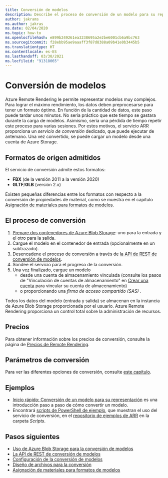 ```yaml
---
title: Conversión de modelos
description: Describe el proceso de conversión de un modelo para su representación
author: jakrams
ms.author: jakras
ms.date: 02/04/2020
ms.topic: how-to
ms.openlocfilehash: e899b249261ea3238695a2e2be6001cb6a9bc763
ms.sourcegitcommit: f28ebb95ae9aaaff3f87d8388a09b41e0b3445b5
ms.translationtype: HT
ms.contentlocale: es-ES
ms.lasthandoff: 03/30/2021
ms.locfileid: "91318065"
---
```

# <a name="convert-models"></a>Conversión de modelos

Azure Remote Rendering le permite representar modelos muy complejos. Para lograr el máximo rendimiento, los datos deben preprocesarse para tener un formato óptimo. En función de la cantidad de datos, este paso puede tardar unos minutos. No sería práctico que este tiempo se gastara durante la carga de modelos. Asimismo, sería una pérdida de tiempo repetir este proceso para varias sesiones. Por estos motivos, el servicio ARR proporciona un *servicio de conversión* dedicado, que puede ejecutar de antemano.
Una vez convertido, se puede cargar un modelo desde una cuenta de Azure Storage.

## <a name="supported-source-formats"></a>Formatos de origen admitidos

El servicio de conversión admite estos formatos:

- **FBX** (de la versión 2011 a la versión 2020)
- **GLTF**/**GLB** (versión 2.x)

Existen pequeñas diferencias entre los formatos con respecto a la conversión de propiedades de material, como se muestra en el capítulo [Asignación de materiales para formatos de modelos](../../reference/material-mapping.md).

## <a name="the-conversion-process"></a>El proceso de conversión

1. [Prepare dos contenedores de Azure Blob Storage](blob-storage.md): uno para la entrada y el otro para la salida.
1. Cargue el modelo en el contenedor de entrada (opcionalmente en un subtrazado).
1. Desencadene el proceso de conversión a través de [la API de REST de conversión de modelos](conversion-rest-api.md).
1. Sondee el servicio para el progreso de la conversión.
1. Una vez finalizado, cargue un modelo
    - desde una cuenta de almacenamiento vinculada (consulte los pasos de "Vinculación de cuentas de almacenamiento" en [Crear una cuenta](../create-an-account.md#link-storage-accounts) para vincular su cuenta de almacenamiento)
    - o proporcionando una *firma de acceso compartido (SAS)* .

Todos los datos del modelo (entrada y salida) se almacenan en la instancia de Azure Blob Storage proporcionada por el usuario. Azure Remote Rendering proporciona un control total sobre la administración de recursos.

## <a name="pricing"></a>Precios

Para obtener información sobre los precios de conversión, consulte la página de [Precios de Remote Rendering](https://azure.microsoft.com/pricing/details/remote-rendering).


## <a name="conversion-parameters"></a>Parámetros de conversión

Para ver las diferentes opciones de conversión, consulte [este capítulo](configure-model-conversion.md).

## <a name="examples"></a>Ejemplos

- [Inicio rápido: Conversión de un modelo para su representación](../../quickstarts/convert-model.md) es una introducción paso a paso de cómo convertir un modelo.
- Encontrará [scripts de PowerShell de ejemplo](../../samples/powershell-example-scripts.md), que muestran el uso del servicio de conversión, en el [repositorio de ejemplos de ARR](https://github.com/Azure/azure-remote-rendering) en la carpeta *Scripts*.

## <a name="next-steps"></a>Pasos siguientes

- [Uso de Azure Blob Storage para la conversión de modelos](blob-storage.md)
- [La API de REST de conversión de modelos](conversion-rest-api.md)
- [Configuración de la conversión de modelos](configure-model-conversion.md)
- [Diseño de archivos para la conversión](layout-files-for-conversion.md)
- [Asignación de materiales para formatos de modelos](../../reference/material-mapping.md)
